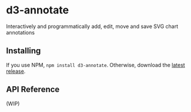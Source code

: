 # d3-annotate

Interactively and programmatically add, edit, move and save SVG chart annotations

## Installing

If you use NPM, `npm install d3-annotate`. Otherwise, download the [latest release](https://github.com/cmpolis/d3-annotate/releases/latest).

## API Reference

(WIP)
